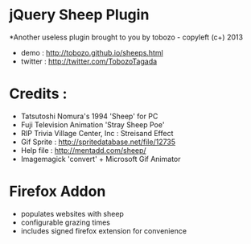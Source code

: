 jQuery Sheep Plugin
===================

*Another useless plugin brought to you by tobozo - copyleft (c+) 2013

- demo    : http://tobozo.github.io/sheeps.html
- twitter : http://twitter.com/TobozoTagada


Credits :
=========

- Tatsutoshi Nomura's 1994 'Sheep' for PC
- Fuji Television Animation 'Stray Sheep Poe'
- RIP Trivia Village Center, Inc : Streisand Effect
- Gif Sprite : http://spritedatabase.net/file/12735
- Help file : http://mentadd.com/sheep/
- Imagemagick 'convert' + Microsoft Gif Animator


Firefox Addon
=============

- populates websites with sheep
- configurable grazing times
- includes signed firefox extension for convenience
